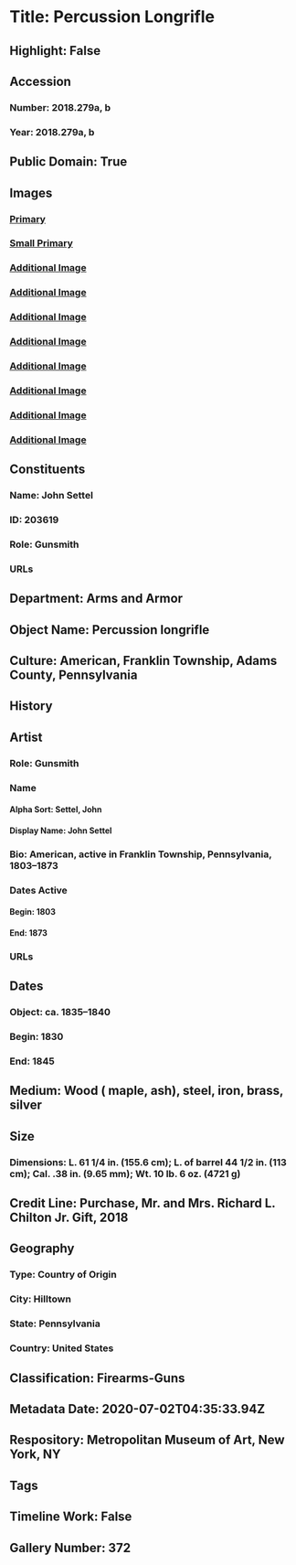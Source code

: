 # Title: Percussion Longrifle
## Highlight: False
## Accession
### Number: 2018.279a, b
### Year: 2018.279a, b
## Public Domain: True
## Images
### [Primary](https://images.metmuseum.org/CRDImages/aa/original/LC-2018_279ab-005.jpg)
### [Small Primary](https://images.metmuseum.org/CRDImages/aa/web-large/LC-2018_279ab-005.jpg)
### [Additional Image](https://images.metmuseum.org/CRDImages/aa/original/LC-2018_279ab-006.jpg)
### [Additional Image](https://images.metmuseum.org/CRDImages/aa/original/LC-2018_279ab-008.jpg)
### [Additional Image](https://images.metmuseum.org/CRDImages/aa/original/LC-2018_279ab-015.jpg)
### [Additional Image](https://images.metmuseum.org/CRDImages/aa/original/LC-2018_279ab-017.jpg)
### [Additional Image](https://images.metmuseum.org/CRDImages/aa/original/LC-2018_279ab-018.jpg)
### [Additional Image](https://images.metmuseum.org/CRDImages/aa/original/LC-2018_279ab-021.jpg)
### [Additional Image](https://images.metmuseum.org/CRDImages/aa/original/LC-2018_279ab-024.jpg)
### [Additional Image](https://images.metmuseum.org/CRDImages/aa/original/LC-2018_279ab-004.jpg)
## Constituents
### Name: John Settel
### ID: 203619
### Role: Gunsmith
### URLs
## Department: Arms and Armor
## Object Name: Percussion longrifle
## Culture: American, Franklin Township, Adams County, Pennsylvania
## History
## Artist
### Role: Gunsmith
### Name
#### Alpha Sort: Settel, John
#### Display Name: John Settel
### Bio: American, active in Franklin Township, Pennsylvania, 1803–1873
### Dates Active
#### Begin: 1803
#### End: 1873
### URLs
## Dates
### Object: ca. 1835–1840
### Begin: 1830
### End: 1845
## Medium: Wood ( maple, ash), steel, iron, brass, silver
## Size
### Dimensions: L. 61 1/4 in. (155.6 cm); L. of barrel 44 1/2 in. (113 cm); Cal. .38 in. (9.65 mm); Wt. 10 lb. 6 oz. (4721 g)
## Credit Line: Purchase, Mr. and Mrs. Richard L. Chilton Jr. Gift, 2018
## Geography
### Type: Country of Origin
### City: Hilltown
### State: Pennsylvania
### Country: United States
## Classification: Firearms-Guns
## Metadata Date: 2020-07-02T04:35:33.94Z
## Respository: Metropolitan Museum of Art, New York, NY
## Tags
## Timeline Work: False
## Gallery Number: 372